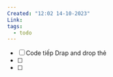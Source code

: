 ```yaml
---
Created: "12:02 14-10-2023"
Link: 
tags:
  - todo
---
```



- [ ] Code tiếp Drap and drop thẻ
- [ ]  
- [ ]  



